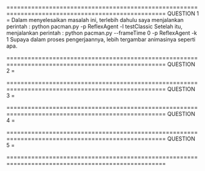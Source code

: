 ===================================================================================================
QUESTION 1 = 
Dalam menyelesaikan masalah ini, terlebih dahulu 
saya menjalankan perintah : python pacman.py -p ReflexAgent -l testClassic
Setelah itu, menjalankan perintah : 
python pacman.py --frameTime 0 -p ReflexAgent -k 1
Supaya dalam proses pengerjaannya, lebih tergambar animasinya seperti apa.

===================================================================================================
QUESTION 2 = 

===================================================================================================
QUESTION 3 = 

===================================================================================================
QUESTION 4 = 

===================================================================================================
QUESTION 5 = 

===================================================================================================